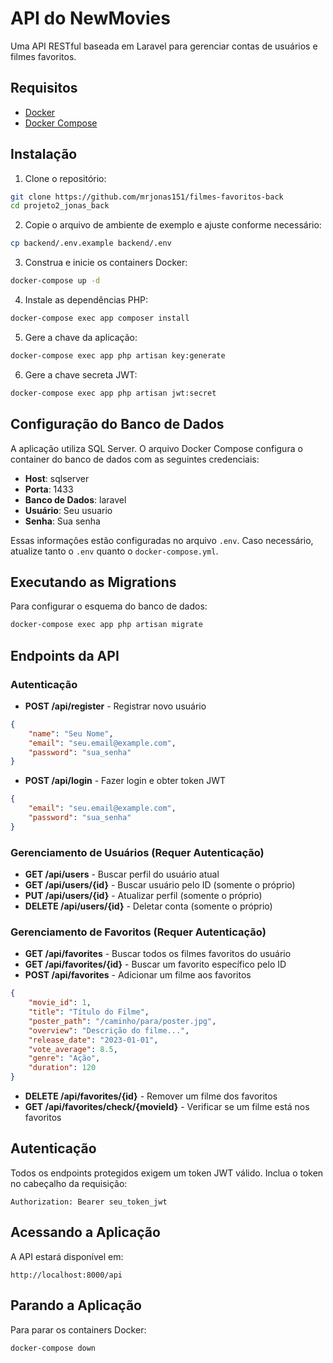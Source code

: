 # API do NewMovies

Uma API RESTful baseada em Laravel para gerenciar contas de usuários e filmes favoritos.

## Requisitos

-   [Docker](https://www.docker.com/get-started)
-   [Docker Compose](https://docs.docker.com/compose/install/)

## Instalação

1. Clone o repositório:

```bash
git clone https://github.com/mrjonas151/filmes-favoritos-back
cd projeto2_jonas_back
```

2. Copie o arquivo de ambiente de exemplo e ajuste conforme necessário:

```bash
cp backend/.env.example backend/.env
```

3. Construa e inicie os containers Docker:

```bash
docker-compose up -d
```

4. Instale as dependências PHP:

```bash
docker-compose exec app composer install
```

5. Gere a chave da aplicação:

```bash
docker-compose exec app php artisan key:generate
```

6. Gere a chave secreta JWT:

```bash
docker-compose exec app php artisan jwt:secret
```

## Configuração do Banco de Dados

A aplicação utiliza SQL Server. O arquivo Docker Compose configura o container do banco de dados com as seguintes credenciais:

-   **Host**: sqlserver
-   **Porta**: 1433
-   **Banco de Dados**: laravel
-   **Usuário**: Seu usuario
-   **Senha**: Sua senha

Essas informações estão configuradas no arquivo `.env`. Caso necessário, atualize tanto o `.env` quanto o `docker-compose.yml`.

## Executando as Migrations

Para configurar o esquema do banco de dados:

```bash
docker-compose exec app php artisan migrate
```

## Endpoints da API

### Autenticação

-   **POST /api/register** - Registrar novo usuário

```json
{
    "name": "Seu Nome",
    "email": "seu.email@example.com",
    "password": "sua_senha"
}
```

-   **POST /api/login** - Fazer login e obter token JWT

```json
{
    "email": "seu.email@example.com",
    "password": "sua_senha"
}
```

### Gerenciamento de Usuários (Requer Autenticação)

-   **GET /api/users** - Buscar perfil do usuário atual
-   **GET /api/users/{id}** - Buscar usuário pelo ID (somente o próprio)
-   **PUT /api/users/{id}** - Atualizar perfil (somente o próprio)
-   **DELETE /api/users/{id}** - Deletar conta (somente o próprio)

### Gerenciamento de Favoritos (Requer Autenticação)

-   **GET /api/favorites** - Buscar todos os filmes favoritos do usuário
-   **GET /api/favorites/{id}** - Buscar um favorito específico pelo ID
-   **POST /api/favorites** - Adicionar um filme aos favoritos

```json
{
    "movie_id": 1,
    "title": "Título do Filme",
    "poster_path": "/caminho/para/poster.jpg",
    "overview": "Descrição do filme...",
    "release_date": "2023-01-01",
    "vote_average": 8.5,
    "genre": "Ação",
    "duration": 120
}
```

-   **DELETE /api/favorites/{id}** - Remover um filme dos favoritos
-   **GET /api/favorites/check/{movieId}** - Verificar se um filme está nos favoritos

## Autenticação

Todos os endpoints protegidos exigem um token JWT válido. Inclua o token no cabeçalho da requisição:

```
Authorization: Bearer seu_token_jwt
```

## Acessando a Aplicação

A API estará disponível em:

```
http://localhost:8000/api
```

## Parando a Aplicação

Para parar os containers Docker:

```bash
docker-compose down
```
